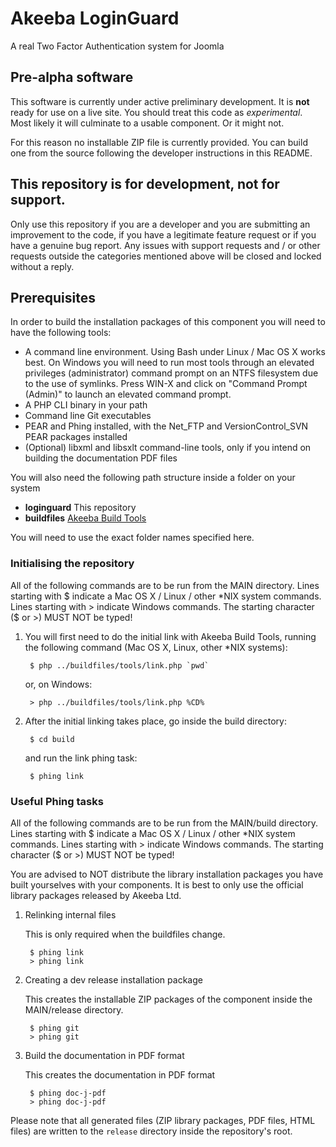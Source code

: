 # Akeeba LoginGuard

A real Two Factor Authentication system for Joomla

## Pre-alpha software

This software is currently under active preliminary development. It is **not** ready for use on a live site. You should treat this code as _experimental_. Most likely it will culminate to a usable component. Or it might not.

For this reason no installable ZIP file is currently provided. You can build one from the source following the developer instructions in this README.

## This repository is for development, not for support.

Only use this repository if you are a developer and you are submitting an improvement to the code, if you have a legitimate feature request or if you have a genuine bug report. Any issues with support requests and / or other requests outside the categories mentioned above will be closed and locked without a reply.

## Prerequisites

In order to build the installation packages of this component you will need to have the following tools:

* A command line environment. Using Bash under Linux / Mac OS X works best. On Windows you will need to run most tools through an elevated privileges (administrator) command prompt on an NTFS filesystem due to the use of symlinks. Press WIN-X and click on "Command Prompt (Admin)" to launch an elevated command prompt.
* A PHP CLI binary in your path
* Command line Git executables
* PEAR and Phing installed, with the Net_FTP and VersionControl_SVN PEAR packages installed
* (Optional) libxml and libsxlt command-line tools, only if you intend on building the documentation PDF files

You will also need the following path structure inside a folder on your system

* **loginguard** This repository
* **buildfiles** [Akeeba Build Tools](https://github.com/akeeba/buildfiles)

You will need to use the exact folder names specified here.

### Initialising the repository

All of the following commands are to be run from the MAIN directory. Lines
starting with $ indicate a Mac OS X / Linux / other *NIX system commands. Lines
starting with > indicate Windows commands. The starting character ($ or >) MUST
NOT be typed!

1. You will first need to do the initial link with Akeeba Build Tools, running
   the following command (Mac OS X, Linux, other *NIX systems):

		$ php ../buildfiles/tools/link.php `pwd`

   or, on Windows:

		> php ../buildfiles/tools/link.php %CD%

1. After the initial linking takes place, go inside the build directory:

		$ cd build

   and run the link phing task:

		$ phing link

### Useful Phing tasks

All of the following commands are to be run from the MAIN/build directory.
Lines starting with $ indicate a Mac OS X / Linux / other *NIX system commands.
Lines starting with > indicate Windows commands. The starting character ($ or >)
MUST NOT be typed!

You are advised to NOT distribute the library installation packages you have built yourselves with your components. It
is best to only use the official library packages released by Akeeba Ltd.

1. Relinking internal files

   This is only required when the buildfiles change.

		$ phing link
		> phing link

1. Creating a dev release installation package

   This creates the installable ZIP packages of the component inside the
   MAIN/release directory.

		$ phing git
		> phing git
		
1. Build the documentation in PDF format

   This creates the documentation in PDF format

		$ phing doc-j-pdf
		> phing doc-j-pdf


Please note that all generated files (ZIP library packages, PDF files, HTML files) are written to the
`release` directory inside the repository's root.
